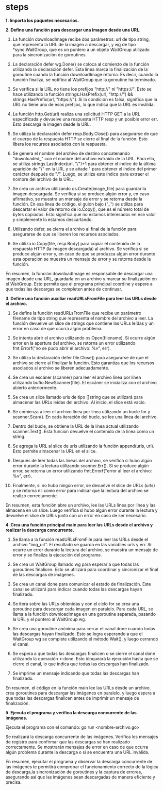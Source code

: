 # steps

**1. Importa los paquetes necesarios.**

**2. Define una función para descargar una imagen desde una URL.**

1. La función downloadImage recibe dos parámetros: url de tipo string, que representa la URL de la imagen a descargar, y wg
de tipo *sync.WaitGroup, que es un puntero a un objeto WaitGroup utilizado para la sincronización de goroutines.

2. La declaración defer wg.Done() se coloca al comienzo de la función utilizando la declaración defer. Esta línea marca la
finalización de la goroutine cuando la función downloadImage retorna. Es decir, cuando la función finaliza, se notifica
al WaitGroup que la goroutine ha terminado.

3. Se verifica si la URL no tiene los prefijos "http://" ni "https://".
Esto se hace utilizando la función strings.HasPrefix(url, "http://") && strings.HasPrefix(url, "https://").
Si la condición es falsa, significa que la URL no tiene uno de esos prefijos, lo que indica que la URL es inválida.

4. La función http.Get(url) realiza una solicitud HTTP GET a la URL especificada y devuelve una respuesta HTTP resp y un
posible error err. Esto descarga la imagen desde la URL.

5. Se utiliza la declaración defer resp.Body.Close() para asegurarse de que el cuerpo de la respuesta HTTP se cierre al
final de la función. Esto libera los recursos asociados con la respuesta.

6. Se genera el nombre del archivo de destino concatenando "downloaded_" con el nombre del archivo extraído de la URL.
Para ello, se utiliza strings.LastIndex(url, "/")+1 para obtener el índice de la última aparición de "/" en la URL y
se añade 1 para obtener el índice del primer carácter después de "/". Luego, se utiliza este índice para extraer el
nombre del archivo de la URL.

7. Se crea un archivo utilizando os.Create(image_file) para guardar la imagen descargada. Se verifica si se produce algún
error y, en caso afirmativo, se muestra un mensaje de error y se retorna desde la función.
En esa línea de código, el guion bajo ("_") se utiliza para descartar el valor de retorno de io.Copy(), que es el número
total de bytes copiados. Esto significa que no estamos interesados en ese valor y simplemente lo estamos descartando.

8. Utilizando defer, se cierra el archivo al final de la función para asegurarse de que se liberen los recursos asociados.

9. Se utiliza io.Copy(file, resp.Body) para copiar el contenido de la respuesta HTTP (la imagen descargada) al archivo. Se verifica si se produce
algún error y, en caso de que se produzca algún error durante esta operación se muestra un mensaje de error y se retorna desde la función.

En resumen, la función downloadImage es responsable de descargar una imagen desde una URL, guardarla en un archivo y marcar su finalización en el
WaitGroup. Esto permite que el programa principal coordine y espere a que todas las descargas se completen antes de continuar.

**3. Define una función auxiliar readURLsFromFile para leer las URLs desde el archivo.**

1. Se define la función readURLsFromFile que recibe un parámetro filename de tipo string que representa el nombre del archivo a leer. La función devuelve
un slice de strings que contiene las URLs leídas y un error en caso de que ocurra algún problema.

2. Se intenta abrir el archivo utilizando os.Open(filename). Si ocurre algún error en la apertura del archivo, se retorna un error utilizando fmt.Errorf("no se pudo abrir el archivo: %v", err).

3. Se utiliza la declaración defer file.Close() para asegurarse de que el archivo se cierre al finalizar la función. Esto garantiza que los recursos asociados al archivo se liberen adecuadamente.

4. Se crea un escáner (scanner) para leer el archivo línea por línea utilizando bufio.NewScanner(file). El escáner se inicializa con el archivo abierto anteriormente.

5. Se crea un slice llamado urls de tipo []string que se utilizará para almacenar las URLs leídas del archivo. Al inicio, el slice está vacío.

6. Se comienza a leer el archivo línea por línea utilizando un bucle for y scanner.Scan(). En cada iteración del bucle, se lee una línea del archivo.

7. Dentro del bucle, se obtiene la URL de la línea actual utilizando scanner.Text(). Esta función devuelve el contenido de la línea como un string.

8. Se agrega la URL al slice de urls utilizando la función append(urls, url). Esto permite almacenar la URL en el slice.

9. Después de leer todas las líneas del archivo, se verifica si hubo algún error durante la lectura utilizando scanner.Err(). Si se produce algún error, se retorna un error 
utilizando fmt.Errorf("error al leer el archivo: %v", err).

10. Finalmente, si no hubo ningún error, se devuelve el slice de URLs (urls) y se retorna nil como error para indicar que la lectura del archivo se realizó correctamente.

En resumen, esta función abre un archivo, lee las URLs línea por línea y las almacena en un slice. 
Luego verifica si hubo algún error durante la lectura y devuelve el slice de URLs junto con un error en caso de ser necesario.

**4. Crea una función principal main para leer las URLs desde el archivo y realizar la descarga concurrente.**

1. Se llama a la función readURLsFromFile para leer las URLs desde el archivo "img_url". El resultado se guarda en las variables urls y err.
Si ocurre un error durante la lectura del archivo, se muestra un mensaje de error y se finaliza la ejecución del programa.

2. Se crea un WaitGroup llamado wg para esperar a que todas las goroutines finalicen. Esto se utilizará para coordinar y sincronizar el final de las 
descargas de imágenes.

3. Se crea un canal done para comunicar el estado de finalización. Este canal se utilizará para indicar cuando todas las descargas hayan finalizado.

4. Se itera sobre las URLs obtenidas y con el ciclo for se crea una goroutine para descargar cada imagen en paralelo.
Para cada URL, se llama a la función downloadImage en una goroutine separada, pasando la URL y el puntero al WaitGroup wg.

5. Se crea una goroutine anónima para cerrar el canal done cuando todas las descargas hayan finalizado. Esto se logra esperando a que el WaitGroup wg se 
complete utilizando el método Wait(), y luego cerrando el canal.

6. Se espera a que todas las descargas finalicen o se cierre el canal done utilizando la operación <-done. Esto bloqueará la ejecución hasta que se cierre 
el canal, lo que indica que todas las descargas han finalizado.

7. Se imprime un mensaje indicando que todas las descargas han finalizado.

En resumen, el código en la función main lee las URLs desde un archivo, crea goroutines para descargar las imágenes en paralelo, y luego espera a que 
todas las descargas finalicen antes de imprimir un mensaje de finalización.

**5. Ejecuta el programa y verifica la descarga concurrente de las imágenes.**

Ejecuta el programa con el comando: go run <nombre-archivo.go>

Se realizará la descarga concurrente de las imágenes.
Verifica los mensajes de registro para confirmar que las descargas se han realizado correctamente.
Se mostrarán mensajes de error en caso de que ocurra algún problema durante la descarga o si se encuentra una URL inválida.

En resumen, ejecutar el programa y observar la descarga concurrente de las imágenes te permitirá comprobar el funcionamiento correcto de la lógica de descarga,la sincronización de goroutines y la captura de errores, asegurando así que las imágenes sean descargadas de manera eficiente y precisa.
